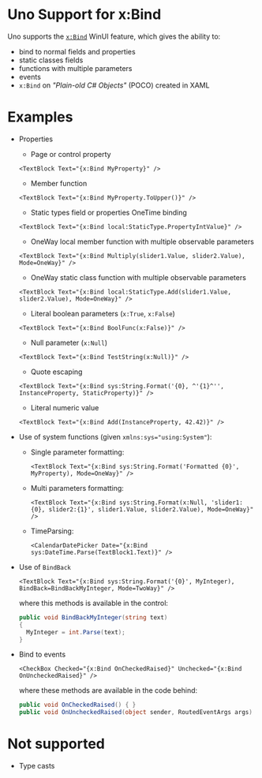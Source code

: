 # Uno Support for x:Bind

Uno supports the [`x:Bind`](https://docs.microsoft.com/en-us/windows/uwp/xaml-platform/x-bind-markup-extension) WinUI feature, which gives the ability to:
- bind to normal fields and properties
- static classes fields
- functions with multiple parameters
- events
- `x:Bind` on _"Plain-old C# Objects"_ (POCO) created in XAML

# Examples
- Properties
  - Page or control property
  ```xaml
  <TextBlock Text="{x:Bind MyProperty}" />
  ```
  - Member function
  ```xaml
  <TextBlock Text="{x:Bind MyProperty.ToUpper()}" />
  ```
  - Static types field or properties OneTime binding
  ```xaml
  <TextBlock Text="{x:Bind local:StaticType.PropertyIntValue}" />
  ```
  - OneWay local member function with multiple observable parameters
  ```xaml
  <TextBlock Text="{x:Bind Multiply(slider1.Value, slider2.Value), Mode=OneWay}" />
  ```
  - OneWay static class function with  multiple observable parameters
  ```xaml
  <TextBlock Text="{x:Bind local:StaticType.Add(slider1.Value, slider2.Value), Mode=OneWay}" />
  ```
  - Literal boolean parameters (`x:True`, `x:False`)
  ```xaml
  <TextBlock Text="{x:Bind BoolFunc(x:False)}" />
  ```
  - Null parameter (`x:Null`)
  ```xaml
  <TextBlock Text="{x:Bind TestString(x:Null)}" />
  ```
  - Quote escaping
  ```xaml
  <TextBlock Text="{x:Bind sys:String.Format('{0}, ^'{1}^'', InstanceProperty, StaticProperty)}" />
  ```
  - Literal numeric value
  ```
  <TextBlock Text="{x:Bind Add(InstanceProperty, 42.42)}" />
  ```

- Use of system functions (given `xmlns:sys="using:System"`):
  - Single parameter formatting:
    ```xaml
    <TextBlock Text="{x:Bind sys:String.Format('Formatted {0}', MyProperty), Mode=OneWay}" />
    ```
  - Multi parameters formatting:
    ```xaml
    <TextBlock Text="{x:Bind sys:String.Format(x:Null, 'slider1: {0}, slider2:{1}', slider1.Value, slider2.Value), Mode=OneWay}" />
    ```
  - TimeParsing:
    ```xaml
    <CalendarDatePicker Date="{x:Bind sys:DateTime.Parse(TextBlock1.Text)}" />
    ```

- Use of `BindBack`
  ```xaml
  <TextBlock Text="{x:Bind sys:String.Format('{0}', MyInteger), BindBack=BindBackMyInteger, Mode=TwoWay}" />
  ```
  where this methods is available in the control:
  ```csharp
  public void BindBackMyInteger(string text)
  {
    MyInteger = int.Parse(text);
  }
  ```

- Bind to events
  ```xaml
  <CheckBox Checked="{x:Bind OnCheckedRaised}" Unchecked="{x:Bind OnUncheckedRaised}" />
  ```
  where these methods are available in the code behind:
  ```csharp
  public void OnCheckedRaised() { }
  public void OnUncheckedRaised(object sender, RoutedEventArgs args) { }
  ```

# Not supported
- Type casts
